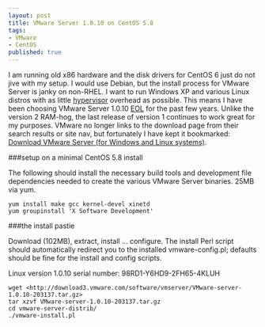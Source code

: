 ```yaml
---
layout: post
title: VMware Server 1.0.10 on CentOS 5.8
tags:
- VMware
- CentOS
published: true
---
```

I am running old x86 hardware and the disk drivers for CentOS 6 just do not jive
with my setup. I would use Debian, but the install process for VMware Server
is janky on non-RHEL. I want to run Windows XP and various Linux distros with as
little [hypervisor](http://en.wikipedia.org/wiki/Hypervisor) overhead
as possible. This means I have been choosing VMware Server 1.0.10
[EOL](http://www.centos.org/modules/newbb/viewtopic.php?topic_id=33920&forum=56#forumpost145817)
for the past few years. Unlike the version 2 RAM-hog, the last release of version 1 continues
to work great for my purposes. VMware no longer links to the download page from
their search results or site nav, but fortunately I have kept it bookmarked:
[Download VMware Server (for Windows and Linux systems)](http://register.vmware.com/content/download-1010.html).


###setup on a minimal CentOS 5.8 install

The following should install the necessary build tools and development file
dependencies needed to create the various VMware Server binaries. 25MB via yum.

    yum install make gcc kernel-devel xinetd
    yum groupinstall 'X Software Development'


###the install pastie

Download (102MB), extract, install ... configure. The install Perl script should
automatically redirect you to the installed vmware-config.pl; defaults should be
fine for the install and config scripts.

Linux version 1.0.10 serial number: 98RD1-Y6HD9-2FH65-4KLUH

    wget <http://download3.vmware.com/software/vmserver/VMware-server-1.0.10-203137.tar.gz>
    tar xzvf VMware-server-1.0.10-203137.tar.gz
    cd vmware-server-distrib/
    ./vmware-install.pl
